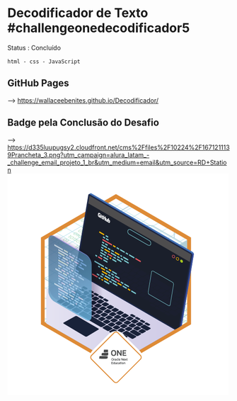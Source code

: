<h1> Decodificador de Texto #challengeonedecodificador5</h1>
 Status : Concluído
 
````
html - css - JavaScript

````
GitHub Pages
---
--> https://wallaceebenites.github.io/Decodificador/

Badge pela Conclusão do Desafio
---
--> https://d335luupugsy2.cloudfront.net/cms%2Ffiles%2F10224%2F1671211139Prancheta_3.png?utm_campaign=alura_latam_-_challenge_email_projeto_1_br&utm_medium=email&utm_source=RD+Station
<img src="assets/cms_files_10224_1671211139Prancheta_3.png">

